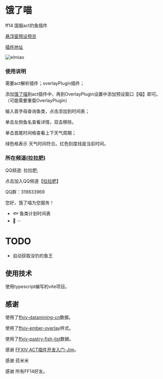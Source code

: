 # 饿了喵

ff14 国服act钓鱼插件

[悬浮窗预设预览](https://ffxiv.loli.monster/)

[插件地址](https://github.com/kokolokksk/ACT-P-CAT/releases/tag/0.0.1)

![elmiao](https://github.com/kokolokksk/fish-ffxiv-plugin/assets/12725100/9170fc3e-cc7c-43d2-b68d-65ac11ad9524)

### 使用说明

需要act解析插件；overlayPlugin插件；

添加[饿了喵](https://github.com/kokolokksk/ACT-P-CAT/releases/tag/0.0.1)到act插件中，再到OverlayPlugin设置中添加预设窗口【喵】即可。（可能需要重载OverlayPlugin）

输入首字母查询鱼类，点击添加到时间表；

单击左侧鱼名查看详情，双击移除。

单击首尾时间格查看上下天气周期；

绿色格表示 天气时间符合。红色刻度线是当前时间。
### 所在频道(拉拉肥)

QQ频道: 拉拉肥;

点击加入QQ频道【[拉拉肥](https://qun.qq.com/qqweb/qunpro/share?_wv=3&_wwv=128&appChannel=share&inviteCode=3XQuR&businessType=9&from=181074&biz=ka&shareSource=5)】

QQ群：319833969

您好，饿了喵为您服务！
- 🐟  鱼类计划时间表
- 👴  ···

# TODO
- 自动获取没钓的鱼王

## 使用技术
使用typescript编写的vite项目。

## 感谢
使用了[ffxiv-datamining-cn](https://github.com/thewakingsands/ffxiv-datamining-cn)数据。

使用了[ffxiv-ember-overlay](https://github.com/GoldenChrysus/ffxiv-ember-overlay)样式。

使用了[ffxiv-pastry-fish-list](https://github.com/CodeZWT/ffxiv-pastry-fish-list)数据。

感谢 [FFXIV ACT插件开发入门-Jim](https://www.lotlab.org/2022/02/06/ffxiv-act-plugin-development-introduce/)。

感谢 菈米米

感谢 所有FF14好友。
